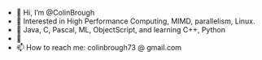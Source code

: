 - 👋 Hi, I’m @ColinBrough
- 👀 Interested in High Performance Computing, MIMD, parallelism, Linux.
- 🌱 Java, C, Pascal, ML, ObjectScript, and learning C++, Python
- 💞
- 📫 How to reach me: colinbrough73 @ gmail.com

<!---
ColinBrough/ColinBrough is a ✨ special ✨ repository because its `README.md` (this file) appears on your GitHub profile.
You can click the Preview link to take a look at your changes.
--->
